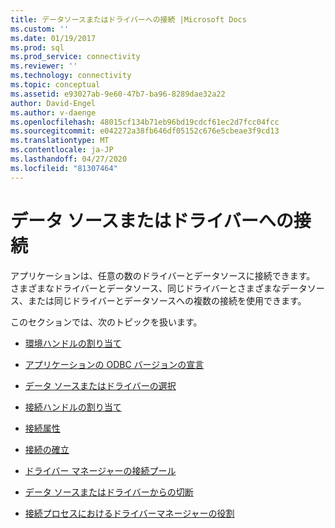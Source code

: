 ```yaml
---
title: データソースまたはドライバーへの接続 |Microsoft Docs
ms.custom: ''
ms.date: 01/19/2017
ms.prod: sql
ms.prod_service: connectivity
ms.reviewer: ''
ms.technology: connectivity
ms.topic: conceptual
ms.assetid: e93027ab-9e60-47b7-ba96-8289dae32a22
author: David-Engel
ms.author: v-daenge
ms.openlocfilehash: 48015cf134b71eb96bd19cdcf61ec2d7fcc04fcc
ms.sourcegitcommit: e042272a38fb646df05152c676e5cbeae3f9cd13
ms.translationtype: MT
ms.contentlocale: ja-JP
ms.lasthandoff: 04/27/2020
ms.locfileid: "81307464"
---
```

# <a name="connecting-to-a-data-source-or-driver"></a>データ ソースまたはドライバーへの接続
アプリケーションは、任意の数のドライバーとデータソースに接続できます。 さまざまなドライバーとデータソース、同じドライバーとさまざまなデータソース、または同じドライバーとデータソースへの複数の接続を使用できます。  
  
 このセクションでは、次のトピックを扱います。  
  
-   [環境ハンドルの割り当て](../../../odbc/reference/develop-app/allocating-the-environment-handle.md)  
  
-   [アプリケーションの ODBC バージョンの宣言](../../../odbc/reference/develop-app/declaring-the-application-s-odbc-version.md)  
  
-   [データ ソースまたはドライバーの選択](../../../odbc/reference/develop-app/choosing-a-data-source-or-driver.md)  
  
-   [接続ハンドルの割り当て](../../../odbc/reference/develop-app/allocating-a-connection-handle-odbc.md)  
  
-   [接続属性](../../../odbc/reference/develop-app/connection-attributes.md)  
  
-   [接続の確立](../../../odbc/reference/develop-app/establishing-a-connection.md)  
  
-   [ドライバー マネージャーの接続プール](../../../odbc/reference/develop-app/driver-manager-connection-pooling.md)  
  
-   [データ ソースまたはドライバーからの切断](../../../odbc/reference/develop-app/disconnecting-from-a-data-source-or-driver.md)  
  
-   [接続プロセスにおけるドライバーマネージャーの役割](../../../odbc/reference/develop-app/driver-manager-s-role-in-the-connection-process.md)
